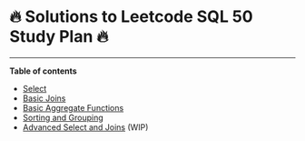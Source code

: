 # :fire: Solutions to Leetcode SQL 50 Study Plan :fire:

---

**Table of contents**
- [Select](https://github.com/ric-sar/sql_50/blob/main/select.md)
- [Basic Joins](https://github.com/ric-sar/sql_50/blob/main/basic_joins.md)
- [Basic Aggregate Functions](https://github.com/ric-sar/sql_50/blob/main/basic_aggregate_functions.md)
- [Sorting and Grouping](https://github.com/ric-sar/sql_50/blob/main/sorting_and_grouping.md)
- [Advanced Select and Joins](https://github.com/ric-sar/sql_50/blob/main/advanced_select_and_joins.md) (WIP)
